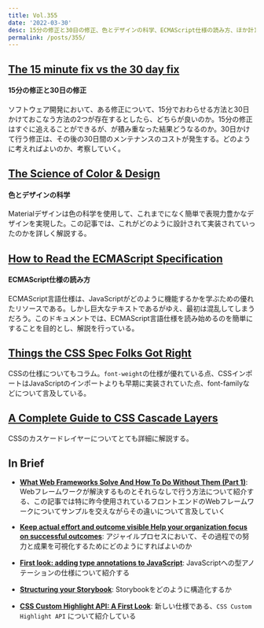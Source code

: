```yaml
---
title: Vol.355
date: '2022-03-30'
desc: 15分の修正と30日の修正、色とデザインの科学、ECMAScript仕様の読み方、ほか計10リンク
permalink: /posts/355/
---
```



## [The 15 minute fix vs the 30 day fix](https://daverupert.com/2022/03/15-minute-fix-vs-30-day-fix/)
#### 15分の修正と30日の修正

ソフトウェア開発において、ある修正について、15分でおわらせる方法と30日かけておこなう方法の2つが存在するとしたら、どちらが良いのか。15分の修正はすぐに追えることができるが、が積み重なった結果どうなるのか。30日かけて行う修正は、その後の30日間のメンテナンスのコストが発生する。どのように考えればよいのか、考察していく。


## [The Science of Color & Design](https://material.io/blog/science-of-color-design)
#### 色とデザインの科学

Materialデザインは色の科学を使用して、これまでになく簡単で表現力豊かなデザインを実現した。この記事では、これがどのように設計されて実装されていったのかを詳しく解説する。


## [How to Read the ECMAScript Specification](https://timothygu.me/es-howto/)
#### ECMAScript仕様の読み方

ECMAScript言語仕様は、JavaScriptがどのように機能するかを学ぶための優れたリソースである。しかし巨大なテキストであるがゆえ、最初は混乱してしまうだろう。このドキュメントでは、ECMAScript言語仕様を読み始めるのを簡単にすることを目的とし、解説を行っている。


## [Things the CSS Spec Folks Got Right](https://blog.jim-nielsen.com/2022/things-the-css-spec-folks-got-right/)

CSSの仕様についてもコラム。`font-weight`の仕様が優れている点、CSSインポートはJavaScriptのインポートよりも早期に実装されていた点、font-familyなどについて言及している。


## [A Complete Guide to CSS Cascade Layers](https://css-tricks.com/css-cascade-layers/)

CSSのカスケードレイヤーについてとても詳細に解説する。


## In Brief

- **[What Web Frameworks Solve And How To Do Without Them (Part 1)](https://www.smashingmagazine.com/2022/01/web-frameworks-guide-part1/)**: Webフレームワークが解決するものとそれらなしで行う方法について紹介する、この記事では特に昨今使用されているフロントエンドのWebフレームワークについてサンプルを交えながらその違いについて言及していく

- **[Keep actual effort and outcome visible  Help your organization focus on successful outcomes](https://www.jpattonassociates.com/keep-actual-effort-and-outcome-visible/)**: アジャイルプロセスにおいて、その過程での努力と成果を可視化するためにどのようにすればよいのか

- **[First look: adding type annotations to JavaScript](https://2ality.com/2022/03/type-annotations-first-look.html)**: JavaScriptへの型アノテーションの仕様について紹介する

- **[Structuring your Storybook](https://storybook.js.org/blog/structuring-your-storybook/)**: Storybookをどのように構造化するか

- **[CSS Custom Highlight API: A First Look](https://css-tricks.com/css-custom-highlight-api-early-loo/)**: 新しい仕様である、`CSS Custom Highlight API` について紹介している
